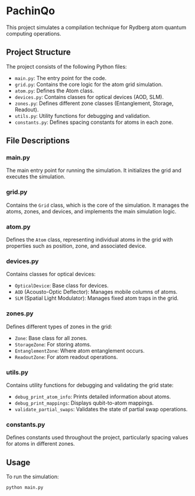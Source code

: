 # PachinQo

This project simulates a compilation technique for Rydberg atom quantum computing operations.

## Project Structure

The project consists of the following Python files:

- `main.py`: The entry point for the code.
- `grid.py`: Contains the core logic for the atom grid simulation.
- `atom.py`: Defines the Atom class.
- `devices.py`: Contains classes for optical devices (AOD, SLM).
- `zones.py`: Defines different zone classes (Entanglement, Storage, Readout).
- `utils.py`: Utility functions for debugging and validation.
- `constants.py`: Defines spacing constants for atoms in each zone.

## File Descriptions

### main.py

The main entry point for running the simulation. It initializes the grid and executes the simulation.

### grid.py

Contains the `Grid` class, which is the core of the simulation. It manages the atoms, zones, and devices, and implements the main simulation logic.

### atom.py

Defines the `Atom` class, representing individual atoms in the grid with properties such as position, zone, and associated device.

### devices.py

Contains classes for optical devices:
- `OpticalDevice`: Base class for devices.
- `AOD` (Acousto-Optic Deflector): Manages mobile columns of atoms.
- `SLM` (Spatial Light Modulator): Manages fixed atom traps in the grid.

### zones.py

Defines different types of zones in the grid:
- `Zone`: Base class for all zones.
- `StorageZone`: For storing atoms.
- `EntanglementZone`: Where atom entanglement occurs.
- `ReadoutZone`: For atom readout operations.

### utils.py

Contains utility functions for debugging and validating the grid state:
- `debug_print_atom_info`: Prints detailed information about atoms.
- `debug_print_mappings`: Displays qubit-to-atom mappings.
- `validate_partial_swaps`: Validates the state of partial swap operations.

### constants.py

Defines constants used throughout the project, particularly spacing values for atoms in different zones.

## Usage

To run the simulation:

```bash
python main.py

